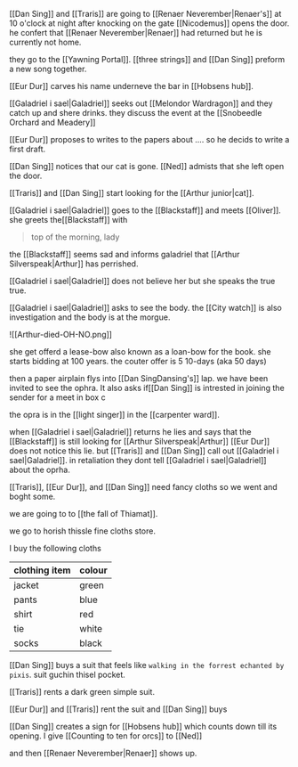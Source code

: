 [[Dan Sing]] and [[Traris]] are going to [[Renaer Neverember|Renaer's]] at 10 o'clock at night
after knocking on the gate [[Nicodemus]] opens the door.
he confert that [[Renaer Neverember|Renaer]] had returned but he is currently not home.

they go to the [[Yawning Portal]]. [[three strings]] and [[Dan Sing]] preform a new song together.

[[Eur Dur]] carves his name underneve the bar in [[Hobsens hub]].

[[Galadriel i sael|Galadriel]] seeks out [[Melondor Wardragon]] and they catch up and shere drinks.
they discuss the event at the [[Snobeedle Orchard and Meadery]]

[[Eur Dur]] proposes to writes to the papers about ....
so he decids to write a first draft.

[[Dan Sing]] notices that our cat is gone. [[Ned]] admists that she left open the door.


[[Traris]] and [[Dan Sing]] start looking for the [[Arthur junior|cat]].

[[Galadriel i sael|Galadriel]] goes to the [[Blackstaff]] and meets [[Oliver]].
she greets the[[Blackstaff]] with 
> top of the morning, lady

the [[Blackstaff]] seems sad and informs galadriel that [[Arthur Silverspeak|Arthur]] has perrished.

[[Galadriel i sael|Galadriel]] does not believe her but she speaks the true true.

[[Galadriel i sael|Galadriel]] asks to see the body. the [[City watch]] is also investigation and the body is at the morgue.

![[Arthur-died-OH-NO.png]]



she get offerd a lease-bow also known as a loan-bow for the book.
she starts bidding at 100 years.
the couter offer is 5 10-days (aka 50 days)

then a paper airplain flys into [[Dan SingDansing's]] lap.
we have been invited to see the ophra.
It also asks if[[Dan Sing]] is intrested in joining the sender for a meet in box c

the opra is in the [[light singer]] in the [[carpenter ward]].

when [[Galadriel i sael|Galadriel]] returns he lies and says that the [[Blackstaff]] is still looking for [[Arthur Silverspeak|Arthur]]
[[Eur Dur]] does not notice this lie. but [[Traris]] and [[Dan Sing]] call out [[Galadriel i sael|Galadriel]].
in retaliation they dont tell [[Galadriel i sael|Galadriel]] about the oprha.

[[Traris]], [[Eur Dur]], and [[Dan Sing]] need fancy cloths so we went and boght some.

we are going to to [[the fall of Thiamat]].

we go to horish thissle fine cloths store.

I buy the following cloths

| clothing item | colour |
| ---- | ---- |
| jacket | green |
| pants | blue |
| shirt | red |
| tie | white |
| socks | black |

[[Dan Sing]] buys a suit that feels like `walking in the forrest echanted by pixis`.
suit guchin thisel pocket.

[[Traris]] rents a dark green simple suit.

[[Eur Dur]] and [[Traris]] rent the suit and [[Dan Sing]] buys 


[[Dan Sing]] creates a sign for [[Hobsens hub]] which counts down till its opening.
I give [[Counting to ten for orcs]] to [[Ned]]


and then [[Renaer Neverember|Renaer]] shows up.

